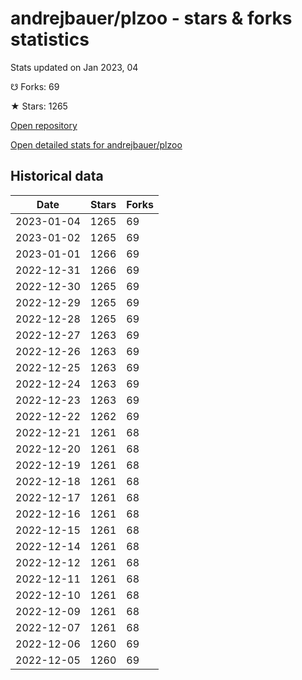 # andrejbauer/plzoo - stars & forks statistics

Stats updated on Jan 2023, 04

☋ Forks: 69

★ Stars: 1265

[Open repository](https://github.com/andrejbauer/plzoo)

[Open detailed stats for andrejbauer/plzoo](https://reviewgithub.com/rep/andrejbauer/plzoo)

## Historical data
| Date | Stars | Forks |
|------|-------|-------|
| 2023-01-04 | 1265 | 69 | 
| 2023-01-02 | 1265 | 69 | 
| 2023-01-01 | 1266 | 69 | 
| 2022-12-31 | 1266 | 69 | 
| 2022-12-30 | 1265 | 69 | 
| 2022-12-29 | 1265 | 69 | 
| 2022-12-28 | 1265 | 69 | 
| 2022-12-27 | 1263 | 69 | 
| 2022-12-26 | 1263 | 69 | 
| 2022-12-25 | 1263 | 69 | 
| 2022-12-24 | 1263 | 69 | 
| 2022-12-23 | 1263 | 69 | 
| 2022-12-22 | 1262 | 69 | 
| 2022-12-21 | 1261 | 68 | 
| 2022-12-20 | 1261 | 68 | 
| 2022-12-19 | 1261 | 68 | 
| 2022-12-18 | 1261 | 68 | 
| 2022-12-17 | 1261 | 68 | 
| 2022-12-16 | 1261 | 68 | 
| 2022-12-15 | 1261 | 68 | 
| 2022-12-14 | 1261 | 68 | 
| 2022-12-12 | 1261 | 68 | 
| 2022-12-11 | 1261 | 68 | 
| 2022-12-10 | 1261 | 68 | 
| 2022-12-09 | 1261 | 68 | 
| 2022-12-07 | 1261 | 68 | 
| 2022-12-06 | 1260 | 69 | 
| 2022-12-05 | 1260 | 69 | 

